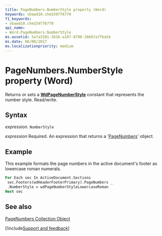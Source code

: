 ```yaml
---
title: PageNumbers.NumberStyle property (Word)
keywords: vbawd10.chm159776770
f1_keywords:
- vbawd10.chm159776770
api_name:
- Word.PageNumbers.NumberStyle
ms.assetid: 5a7a3101-3b16-a107-8790-3666fa7fba54
ms.date: 06/08/2017
ms.localizationpriority: medium
---
```



# PageNumbers.NumberStyle property (Word)

Returns or sets a **[WdPageNumberStyle](Word.WdPageNumberStyle.md)** constant that represents the number style. Read/write.


## Syntax

_expression_. `NumberStyle`

_expression_ Required. An expression that returns a '[PageNumbers](Word.pagenumbers.md)' object.


## Example

This example formats the page numbers in the active document's footer as lowercase roman numerals.


```vb
For Each sec In ActiveDocument.Sections 
 sec.Footers(wdHeaderFooterPrimary).PageNumbers _ 
 .NumberStyle = wdPageNumberStyleLowercaseRoman 
Next sec
```


## See also


[PageNumbers Collection Object](Word.pagenumbers.md)

[!include[Support and feedback](~/includes/feedback-boilerplate.md)]